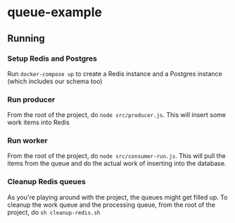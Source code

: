 # queue-example

## Running

### Setup Redis and Postgres
Run `docker-compose up` to create a Redis instance and a Postgres instance (which includes our schema too)

### Run producer
From the root of the project, do `node src/producer.js`. This will insert some work items into Redis

### Run worker
From the root of the project, do `node src/consumer-run.js`. This will pull the items from the queue and do the actual work of inserting into the database.

### Cleanup Redis queues
As you're playing around with the project, the queues might get filled up. To cleanup the work queue and the processing queue, from the root of the project, do `sh cleanup-redis.sh`